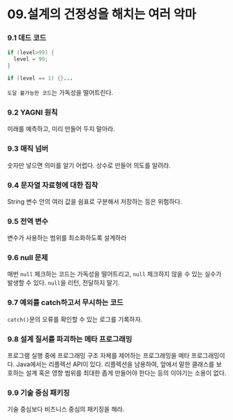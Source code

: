 # 09.설계의 건정성을 해치는 여러 악마 

### 9.1 데드 코드 
```java
if (level>99) {
  level = 99;
}

if (level == 1) {}...
```
`도달 불가능한 코드`는 가독성을 떨어트린다.    

			
### 9.2 YAGNI 원칙
미래를 예측하고, 미리 만들어 두지 말아라.      


### 9.3 매직 넘버 
숫자만 넣으면 의미를 알기 어렵다. 상수로 만들어 의도를 알려라. 

	
### 9.4 문자열 자료형에 대한 집착 
String 변수 안의 여러 값을 쉼표로 구분해서 저장하는 등은 위험하다. 


### 9.5 전역 변수 
변수가 사용하는 범위를 최소화하도록 설계하라


### 9.6 null 문제
매번 `null` 체크하는 코드는 가독성을 떨어트리고, `null` 체크하지 않을 수 있는 실수가 발생할 수 있다. 
`null`을 리턴, 전달하지 말기.	


### 9.7 예외를 catch하고서 무시하는 코드 
`catch()`문의 오류를 확인할 수 있는 로그를 기록하자.	


### 9.8 설계 질서를 파괴하는 메타 프로그래밍
프로그램 실행 중에 프로그래밍 구조 자체를 제어하는 프로그래밍을 메타 프로그래밍이다. Java에서는 리플렉선 API이 있다. 
리플렉션을 남용하여, 앞에서 말한 클래스를 보호하는 설계 혹은 영향 범위를 최대한 좁게 만들어야 한다는 등의 이야기는 소용이 없다. 


### 9.9 기술 중심 패키징
기술 중심보다 비즈니스 중심의 패키징을 해라. 


